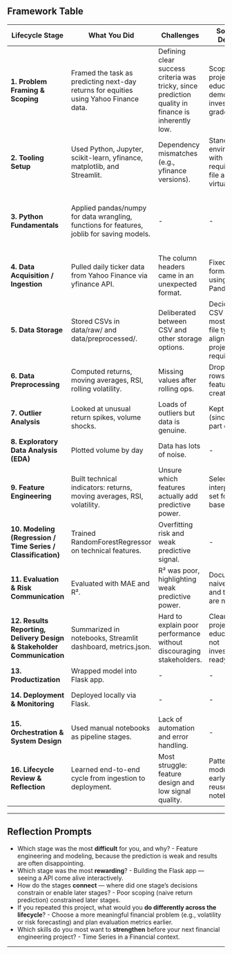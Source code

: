 ## Framework Table

| Lifecycle Stage | What You Did | Challenges | Solutions / Decisions | Future Improvements |
|-----------------|--------------|------------|-----------------------|---------------------|
| **1. Problem Framing & Scoping** | Framed the task as predicting next-day returns for equities using Yahoo Finance data. | Defining clear success criteria was tricky, since prediction quality in finance is inherently low. | Scoped the project as an educational demo, not an investment-grade tool. | Next time, tighten scope around a business-relevant decision (e.g., volatility forecasting for risk mgmt). |
| **2. Tooling Setup** | Used Python, Jupyter, scikit-learn, yfinance, matplotlib, and Streamlit. | Dependency mismatches (e.g., yfinance versions). | Standardized environment with requirements file and virtualenv. | -
| **3. Python Fundamentals** | Applied pandas/numpy for data wrangling, functions for features, joblib for saving models. | - | - | Keep strengthening data wragling in Python and read into performance optimization techniques. |
| **4. Data Acquisition / Ingestion** | Pulled daily ticker data from Yahoo Finance via yfinance API. | The column headers came in an unexpected format. | Fixed the formatting using simple Pandas code. | Add a function to not keep writing formatting code again. |
| **5. Data Storage** | Stored CSVs in data/raw/ and data/preprocessed/. | Deliberated between CSV and other storage options. | Decided on CSV as it is the most common file type and aligns with project requirements. | Move to compressed file types when the data becomes larger. |
| **6. Data Preprocessing** | Computed returns, moving averages, RSI, rolling volatility. | Missing values after rolling ops. | Dropped NA rows post-feature creation. | Explore forward/backward fill. |
| **7. Outlier Analysis** | Looked at unusual return spikes, volume shocks. | Loads of outliers but data is genuine. | Kept outliers (since they are part of reality). | Maybe add anomaly detection. |
| **8. Exploratory Data Analysis (EDA)** | Plotted volume by day | Data has lots of noise. | - | Checks for outliers. |
| **9. Feature Engineering** | Built technical indicators: returns, moving averages, RSI, volatility. | Unsure which features actually add predictive power. | Selected small, interpretable set for baseline. | Need to read more on feature transformation in this context. |
| **10. Modeling (Regression / Time Series / Classification)** | Trained RandomForestRegressor on technical features. | Overfitting risk and weak predictive signal. | - | Explore better techniques for this problem. |
| **11. Evaluation & Risk Communication** | Evaluated with MAE and R². | R² was poor, highlighting weak predictive power. | Documented naive approach and that results are not reliable. | - |
| **12. Results Reporting, Delivery Design & Stakeholder Communication** | Summarized in notebooks, Streamlit dashboard, metrics.json. | Hard to explain poor performance without discouraging stakeholders. | Clearly framed project as educational, not investment-ready. | Improve communication with scenario-based demos.
| **13. Productization** | Wrapped model into Flask app. | - | - | Test deploying this to cloud. |
| **14. Deployment & Monitoring** | Deployed locally via Flask. | - | - | Add more route apart from /predict/. |
| **15. Orchestration & System Design** | Used manual notebooks as pipeline stages. | Lack of automation and error handling. | - | - |
| **16. Lifecycle Review & Reflection** | Learned end-to-end cycle from ingestion to deployment. | Most struggle: feature design and low signal quality. | Pattern: modularizing early helped reuse across notebooks/app. | Focus on more robust data and realistic financial targets. |

---

## Reflection Prompts

- Which stage was the most **difficult** for you, and why? - Feature engineering and modeling, because the prediction is weak and results are often disappointing.  
- Which stage was the most **rewarding**? - Building the Flask app — seeing a API come alive interactively.
- How do the stages **connect** — where did one stage’s decisions constrain or enable later stages?  - Poor scoping (naive return prediction) constrained later stages.
- If you repeated this project, what would you **do differently across the lifecycle**? - Choose a more meaningful financial problem (e.g., volatility or risk forecasting) and plan evaluation metrics earlier.
- Which skills do you most want to **strengthen** before your next financial engineering project? - Time Series in a Financial context.

---